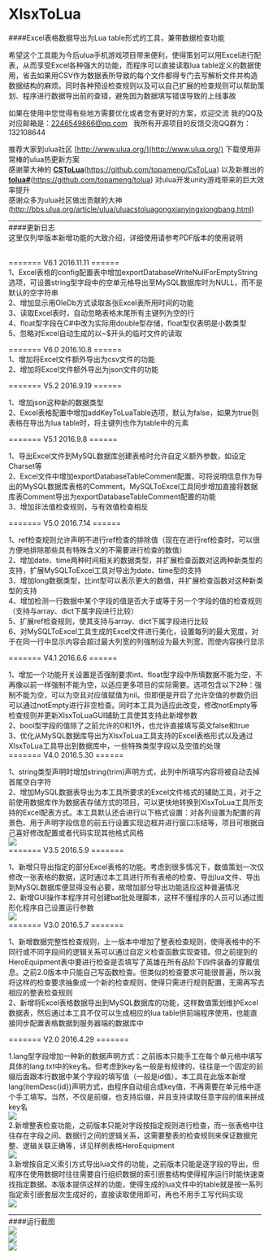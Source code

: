 # XlsxToLua
####Excel表格数据导出为Lua table形式的工具，兼带数据检查功能

希望这个工具能为今后ulua手机游戏项目带来便利，使得策划可以用Excel进行配表，从而享受Excel各种强大的功能，而程序可以直接读取lua table定义的数据使用，省去如果用CSV作为数据表所导致的每个文件都得专门去写解析文件并构造数据结构的麻烦。同时各种预设检查规则以及可以自己扩展的检查规则可以帮助策划、程序进行数据导出前的查错，避免因为数据填写错误导致的上线事故<br/>

如果在使用中您觉得有些地方需要优化或者您有更好的方案，欢迎交流 我的QQ及对应邮箱是：2246549866@qq.com    我所有开源项目的反馈交流QQ群为：132108644<br/>

推荐大家到ulua社区 [http://www.ulua.org/](http://www.ulua.org/) 下载使用非常棒的ulua热更新方案<br/>
感谢蒙大神的 [<b>CSToLua</b>](https://github.com/topameng/CsToLua)(https://github.com/topameng/CsToLua) 以及新推出的[<b>tolua#</b>](https://github.com/topameng/tolua)(https://github.com/topameng/tolua) 对ulua开发unity游戏带来的巨大效率提升<br/>
感谢众多为ulua社区做出贡献的大神 (http://bbs.ulua.org/article/ulua/uluacstoluagongxianyingxiongbang.html)<br/>
______________________________________________________________________________<br/>
####更新日志<br/>
这里仅列举版本新增功能的大致介绍，详细使用请参考PDF版本的使用说明<br/><br/>

======= V6.1 2016.11.11 ======<br/>
1、Excel表格的config配置表中增加exportDatabaseWriteNullForEmptyString选项，可设置string型字段中的空单元格导出至MySQL数据库时为NULL，而不是默认的空字符串<br/>
2、增加显示用OleDb方式读取各张Excel表所用时间的功能<br/>
3、读取Excel表时，自动忽略表格末尾所有主键列为空的行<br/>
4、float型字段在C#中改为实际用double型存储，float型仅表明是小数类型<br/>
5、忽略对Excel自动生成的以~$开头的临时文件的读取<br/>

======= V6.0 2016.10.8 ======<br/>
1、增加将Excel文件额外导出为csv文件的功能<br/>
2、增加将Excel文件额外导出为json文件的功能<br/>

======= V5.2 2016.9.19 ======<br/>

1、增加json这种新的数据类型<br/>
2、Excel表格配置中增加addKeyToLuaTable选项，默认为false，如果为true则表格在导出为lua table时，将主键列也作为table中的元素<br/>

======= V5.1 2016.9.8 ======<br/>

1、导出Excel文件到MySQL数据库创建表格时允许自定义额外参数，如设定Charset等<br/>
2、Excel文件中增加exportDatabaseTableComment配置，可将说明信息作为导出的MySQL数据库表格的Comment。MySQLToExcel工具同步增加直接将数据库表Comment导出为exportDatabaseTableComment配置的功能<br/>
3、增加非法值检查规则，与有效值检查相反<br/>

======= V5.0 2016.7.14 ======<br/>

1、ref检查规则允许声明不进行ref检查的排除值（现在在进行ref检查时，可以很方便地排除那些具有特殊含义的不需要进行检查的数值）<br/>
2、增加date、time两种时间相关的数据类型，并扩展检查函数对这两种新类型的支持，扩展MySQLToExcel工具对导出为date、time型的支持<br/>
3、增加long数据类型，比int型可以表示更大的数值，并扩展检查函数对这种新类型的支持<br/>
4、增加检测一行数据中某个字段的值是否大于或等于另一个字段的值的检查规则（支持与array、dict下属字段进行比较）<br/>
5、扩展ref检查规则，使其支持与array、dict下属字段进行比较<br/>
6、对MySQLToExcel工具生成的Excel文件进行美化，设置每列的最大宽度，对于在同一行中显示内容会超过最大列宽的列强制设为最大列宽，而使内容换行显示<br/>

======= V4.1 2016.6.6 ======<br/>

1、增加一个功能开关设置是否强制要求int、float型字段中所填数据不能为空，不再像以前一样强制不能为空，以适应更多项目的实际需要。选项包含以下2种：强制不能为空，可以为空且对应值赋值为nil。但即便是开启了允许空值的参数仍旧可以通过notEmpty进行非空检查。同时本工具为适应此改变，修改notEmpty等检查规则并更新XlsxToLuaGUI辅助工具使其支持此新增参数<br/>
2、bool型字段的值除了之前允许的0和1外，也允许直接填写英文false和true<br/>
3、优化从MySQL数据库导出为XlsxToLua工具支持的Excel表格形式以及通过XlsxToLua工具导出到数据库中，一些特殊类型字段以及空值的处理<br/>
======= V4.0 2016.5.30 ======<br/>

1、string类型声明时增加string(trim)声明方式，此列中所填写内容将被自动去掉首尾空白字符<br/>
2、增加MySQL数据表导出为本工具所要求的Excel文件格式的辅助工具，对于之前使用数据库作为数据表存储方式的项目，可以更快地转换到XlsxToLua工具所支持的Excel配表方式。本工具默认还会进行以下格式设置：对各列设置为配置的背景色、用于声明字段信息的前五行设置实现边框并进行窗口冻结等，项目可根据自己喜好修改配置或者代码实现其他格式风格<br/>
![](https://github.com/zhangqi-ulua/XlsxToLua/blob/master/screenshots/v4.0/MySQLToExcel.png)<br/>
======= V3.5 2016.5.9 =======<br/>

1、新增只导出指定的部分Excel表格的功能。考虑到很多情况下，数值策划一次仅修改一张表格的数据，这时通过本工具进行所有表格的检查、导出lua文件、导出到MySQL数据库便显得没有必要，故增加部分导出功能适应这种普遍情况<br/>
2、新增GUI操作本程序并可创建bat批处理脚本，这样不懂程序的人员可以通过图形化程序自己设置运行参数<br/>
![](https://github.com/zhangqi-ulua/XlsxToLua/blob/master/screenshots/v3.5/gui.png)<br/>
======= V3.0 2016.5.7 =======<br/>

1、新增数据完整性检查规则，上一版本中增加了整表检查规则，使得表格中的不同行或不同字段间的逻辑关系可以通过自定义检查函数实现查错。但之前提到的HeroEquipment表中要进行检查是否填写了英雄在所有品阶下四件装备的穿戴信息。之前2.0版本中只能自己写函数检查。但类似的检查要求可能很普遍，所以我将这样的检查要求抽象成一个新的检查规则，使得只需进行规则配置，无需再写去相应的整表检查规则<br/>
2、新增将Excel表格数据导出到MySQL数据库的功能，这样数值策划维护Excel数据表，然后通过本工具不仅可以生成相应的lua table供前端程序使用，也能直接同步配置表格数据到服务器端的数据库中<br/>

======= V2.0 2016.4.29 =======<br/>

1.lang型字段增加一种新的数据声明方式：之前版本只能手工在每个单元格中填写具体的lang.txt中的key名。但考虑到key名一般是有规律的，往往是一个固定的前缀后面跟本行数据中某个字段的填写值（一般是id值）。本工具在此版本新增lang(itemDesc{id})声明方式，由程序自动组合成key值，不再需要在单元格中逐个手工填写。当然，不仅是前缀，也支持后缀，并且支持读取任意字段的值来拼成key名<br/>
![](https://github.com/zhangqi-ulua/XlsxToLua/blob/master/screenshots/v2.0/lang%E6%96%B0%E5%A2%9E%E5%A3%B0%E6%98%8E%E6%96%B9%E5%BC%8F.png)<br/>
2.新增整表检查功能，之前版本只能对字段按指定规则进行检查，而一张表格中往往存在字段之间、数据行之间的逻辑关系，这需要整表的检查规则来保证数据完整、逻辑关联正确等，详见样例表格HeroEquipment<br/>
![](https://github.com/zhangqi-ulua/XlsxToLua/blob/master/screenshots/v2.0/%E6%95%B4%E8%A1%A8%E6%A3%80%E6%9F%A5%E8%A7%84%E5%88%99.png)<br/>
3.新增按自定义索引方式导出lua文件的功能，之前版本只能是逐字段的导出，但程序在使用数据时往往需要自行组织数据的索引嵌套结构使得程序运行时能快速查找指定数据。本版本提供这样的功能，使得生成的lua文件中的table就是按一系列指定索引嵌套层次生成好的，直接读取使用即可，再也不用手工写代码实现<br/>
![](https://github.com/zhangqi-ulua/XlsxToLua/blob/master/screenshots/v2.0/%E8%87%AA%E5%AE%9A%E4%B9%89%E7%B4%A2%E5%BC%95%E5%AF%BC%E5%87%BA%E8%A7%84%E5%88%99.png)<br/>
______________________________________________________________________________<br/>
####运行截图<br/>
![](https://github.com/zhangqi-ulua/XlsxToLua/blob/master/screenshots/pic1.jpg)<br/>
![](https://github.com/zhangqi-ulua/XlsxToLua/blob/master/screenshots/pic2.png)<br/>
![](https://github.com/zhangqi-ulua/XlsxToLua/blob/master/screenshots/pic3.png)<br/>
